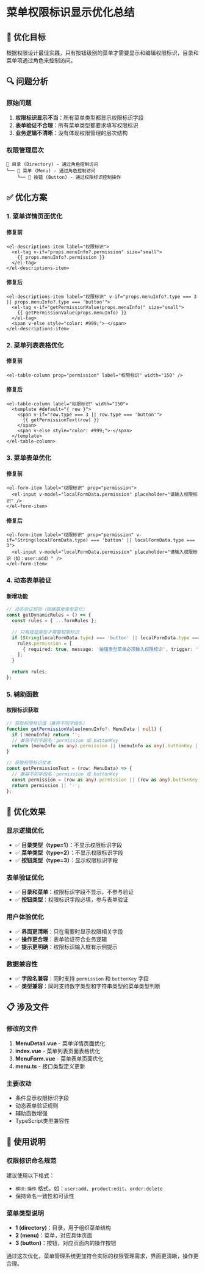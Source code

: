# 菜单权限标识显示优化总结

## 🎯 优化目标
根据权限设计最佳实践，只有按钮级别的菜单才需要显示和编辑权限标识，目录和菜单项通过角色来控制访问。

## 🔍 问题分析

### 原始问题
1. **权限标识显示不当**：所有菜单类型都显示权限标识字段
2. **表单验证不合理**：所有菜单类型都要求填写权限标识
3. **业务逻辑不清晰**：没有体现权限管理的层次结构

### 权限管理层次
```
📁 目录 (Directory) - 通过角色控制访问
└── 📄 菜单 (Menu) - 通过角色控制访问  
    └── 🔘 按钮 (Button) - 通过权限标识控制操作
```

## ✅ 优化方案

### 1. 菜单详情页面优化

#### 修复前
```vue
<el-descriptions-item label="权限标识">
  <el-tag v-if="props.menuInfo?.permission" size="small">
    {{ props.menuInfo?.permission }}
  </el-tag>
</el-descriptions-item>
```

#### 修复后  
```vue
<el-descriptions-item label="权限标识" v-if="props.menuInfo?.type === 3 || props.menuInfo?.type === 'button'">
  <el-tag v-if="getPermissionValue(props.menuInfo)" size="small">
    {{ getPermissionValue(props.menuInfo) }}
  </el-tag>
  <span v-else style="color: #999;">-</span>
</el-descriptions-item>
```

### 2. 菜单列表表格优化

#### 修复前
```vue
<el-table-column prop="permission" label="权限标识" width="150" />
```

#### 修复后
```vue
<el-table-column label="权限标识" width="150">
  <template #default="{ row }">
    <span v-if="row.type === 3 || row.type === 'button'">
      {{ getPermissionText(row) }}
    </span>
    <span v-else style="color: #999;">-</span>
  </template>
</el-table-column>
```

### 3. 菜单表单优化

#### 修复前
```vue
<el-form-item label="权限标识" prop="permission">
  <el-input v-model="localFormData.permission" placeholder="请输入权限标识" />
</el-form-item>
```

#### 修复后
```vue
<el-form-item label="权限标识" prop="permission" v-if="String(localFormData.type) === 'button' || localFormData.type === 3">
  <el-input v-model="localFormData.permission" placeholder="请输入权限标识（如：user:add）" />
</el-form-item>
```

### 4. 动态表单验证

#### 新增功能
```typescript
// 动态验证规则（根据菜单类型变化）
const getDynamicRules = () => {
  const rules = { ...formRules };
  
  // 只有按钮类型才需要权限标识
  if (String(localFormData.type) === 'button' || localFormData.type === 3) {
    rules.permission = [
      { required: true, message: '按钮类型菜单必须输入权限标识', trigger: 'blur' }
    ];
  }
  
  return rules;
};
```

### 5. 辅助函数

#### 权限标识获取
```typescript
// 获取权限标识值（兼容不同字段名）
function getPermissionValue(menuInfo?: MenuData | null) {
  if (!menuInfo) return '';
  // 兼容不同字段名：permission 或 buttonKey
  return (menuInfo as any).permission || (menuInfo as any).buttonKey || '';
}

// 获取权限标识文本
const getPermissionText = (row: MenuData) => {
  // 兼容不同字段名：permission 或 buttonKey
  const permission = (row as any).permission || (row as any).buttonKey;
  return permission || '-';
};
```

## 🎯 优化效果

### 显示逻辑优化
- ✅ **目录类型（type=1）**：不显示权限标识字段
- ✅ **菜单类型（type=2）**：不显示权限标识字段  
- ✅ **按钮类型（type=3）**：显示权限标识字段

### 表单验证优化
- ✅ **目录和菜单**：权限标识字段不显示，不参与验证
- ✅ **按钮类型**：权限标识字段必填，参与表单验证

### 用户体验优化
- ✅ **界面更清晰**：只在需要时显示权限相关字段
- ✅ **操作更合理**：表单验证符合业务逻辑
- ✅ **提示更明确**：权限标识输入框有示例提示

### 数据兼容性
- ✅ **字段名兼容**：同时支持 `permission` 和 `buttonKey` 字段
- ✅ **类型兼容**：同时支持数字类型和字符串类型的菜单类型判断

## 📋 涉及文件

### 修改的文件
1. **MenuDetail.vue** - 菜单详情页面优化
2. **index.vue** - 菜单列表页面表格优化  
3. **MenuForm.vue** - 菜单表单页面优化
4. **menu.ts** - 接口类型定义更新

### 主要改动
- 条件显示权限标识字段
- 动态表单验证规则
- 辅助函数增强
- TypeScript类型兼容性

## 🚀 使用说明

### 权限标识命名规范
建议使用以下格式：
- `模块:操作` 格式，如：`user:add`、`product:edit`、`order:delete`
- 保持命名一致性和可读性

### 菜单类型说明
- **1 (directory)**：目录，用于组织菜单结构
- **2 (menu)**：菜单，对应具体页面
- **3 (button)**：按钮，对应页面内的操作按钮

通过这次优化，菜单管理系统更加符合实际的权限管理需求，界面更清晰，操作更合理。